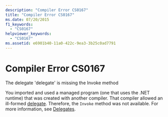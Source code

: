 ```yaml
---
description: "Compiler Error CS0167"
title: "Compiler Error CS0167"
ms.date: 07/20/2015
f1_keywords: 
  - "CS0167"
helpviewer_keywords: 
  - "CS0167"
ms.assetid: e6901b40-11a0-422c-9ea3-3b25c0ad7791
---
```

# Compiler Error CS0167
The delegate 'delegate' is missing the Invoke method  
  
 You imported and used a managed program (one that uses the .NET runtime) that was created with another compiler. That compiler allowed an ill-formed [delegate](../language-reference/builtin-types/reference-types.md). Therefore, the `Invoke` method was not available. For more information, see [Delegates](../programming-guide/delegates/index.md).

